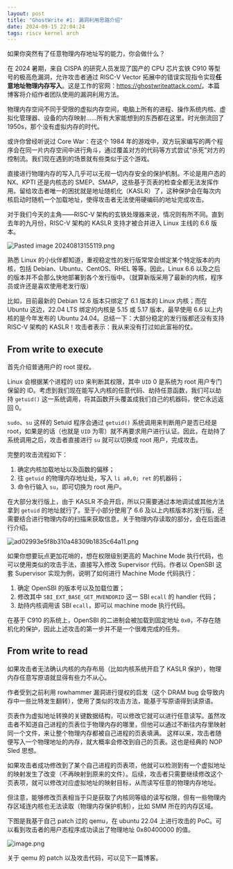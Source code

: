 ```yaml
---
layout: post
title: "GhostWrite #1: 漏洞利用思路介绍"
date: 2024-09-15 22:04:24
tags: riscv kernel arch
---
```


如果你突然有了任意物理内存地址写的能力，你会做什么？

<!-- more -->

在 2024 暑期，来自 CISPA 的研究人员发现了国产的 CPU 芯片玄铁 C910 等型号的极高危漏洞，允许攻击者通过 RISC-V Vector 拓展中的错误实现指令实现**任意地址物理内存写入**。这是工作的官网：<https://ghostwriteattack.com/>。本篇博客将介绍作者团队使用的漏洞利用方法。

物理内存空间不同于受限的虚拟内存空间，电脑上所有的进程、操作系统内核、虚拟化管理器、设备的内存映射……所有大家能想到的东西都在这里。时光倒流回了 1950s，那个没有虚拟内存的时代。

或许你曾经听说过 Core War：在这个 1984 年的游戏中，双方玩家编写的两个程序会在同一片内存空间中进行角斗，通过覆盖对方的代码等方式尝试“杀死”对方的控制流。我们现在遇到的场景就有些类似于这个游戏。

直接进行物理内存的写入几乎可以无视一切内存安全的保护机制。不论是用户态的 NX、KPTI 还是内核态的 SMEP、SMAP，这些基于页表的检查全都无法发挥作用。留给攻击者唯一的困扰就是地址随机化（KASLR）了，这种保护会在每次内核启动时随机一个加载地址，使得攻击者无法使用硬编码的地址完成攻击。

对于我们今天的主角——RISC-V 架构的玄铁处理器来说，情况则有所不同。直到去年的九月份，RISC-V 架构的 KASLR 支持才被合并进入 Linux 主线的 6.6 版本。

![Pasted image 20240813155119.png](https://blog-1308958542.cos.ap-shanghai.myqcloud.com/202409152119483.png)

熟悉 Linux 的小伙伴都知道，重视稳定性的发行版常常会绑定某个特定版本的内核，包括 Debian、Ubuntu、CentOS、RHEL 等等。因此，Linux 6.6 以及之后的版本并不会那么快地部署到各个发行版中。（就算新版采用了最新的内核，程序员或许还是喜欢使用老发行版）

比如，目前最新的 Debian 12.6 版本只绑定了 6.1 版本的 Linux 内核；而在 Ubuntu 这边，22.04 LTS 绑定的内核是 5.15 或 5.17 版本，最早使用 6.6 以上内核的是今年发布的 Ubuntu 24.04。总结一下：大部分稳定的发行版都还没有支持 RISC-V 架构的 KASLR！攻击者表示：我从来没有打过如此富裕的仗。

## From write to execute

首先介绍普通用户的 root 提权。

Linux 会根据某个进程的 `UID` 来判断其权限，其中 `UID` 0 是系统为 root 用户专门保留的 ID。考虑到我们现在能写入内核的任意代码、劫持任意函数，我们可以劫持 `getuid()` 这一系统调用，将其函数开头覆盖成我们自己的机器码，使它永远返回 0。

`sudo`、`su` 这样的 Setuid 程序会通过 `getuid()` 系统调用来判断用户是否已经是 root，如果是的话（也就是 `UID` 为零）就不再要求用户进行认证。因此，在劫持了系统调用之后，攻击者直接进行 ` su ` 就可以切换成 root 用户，完成攻击。

完整的攻击流程如下：

1. 确定内核加载地址以及函数的偏移；
2. 往 `getuid` 的物理内存地址处，写入 `li a0,0; ret` 的机器码；
3. 命令行输入 `su`，即可切换为 root 用户。

在大部分发行版上，由于 KASLR 不会开启，所以只需要通过本地调试或其他方法拿到 `getuid` 的地址就行了。至于小部分使用了 6.6 及以上内核版本的发行版，还需要结合进行物理内存的扫描来获取信息，关于物理内存读取的部分，会在后面进行介绍。

![ad02993e5f8b310a48309b1835c64a11.png](https://blog-1308958542.cos.ap-shanghai.myqcloud.com/202409152119426.png)

如果你想要玩点更加花哨的，想在权限级别更高的 Machine Mode 执行代码，也可以使用类似的攻击手法，直接写入修改 Supervisor 代码。作者以 OpenSBI 这套 Supervisor 实现为例，说明了如何进行 Machine Mode 代码执行：

1. 确定 OpenSBI 的版本号以及加载位置；
2. 修改其中 `SBI_EXT_BASE_GET_MVENDORID` 这一 SBI `ecall` 的 handler 代码；
3. 劫持内核调用该 SBI `ecall`，即可以 machine mode 执行代码。

在基于 C910 的系统上，OpenSBI 的二进制会被加载到固定地址 `0x0`，不存在随机化的保护，因此上述攻击的第一步并不是一个很难完成的任务。

## From write to read

如果攻击者无法确认内核的内存布局（比如内核系统开启了 KASLR 保护），物理内存任意写原语就显得有些力不从心。

作者受到之前利用 rowhammer 漏洞进行提权的启发（这个 DRAM bug 会导致内存中一些比特发生翻转），使用了类似的攻击方法，能基于写原语得到读原语。

页表作为虚拟地址转换的关键数据结构，可以修改它就可以进行任意读写。虽然攻击者不知道自己进程的页表位于物理内存的哪里，但他可以通过不断往内存里映射同一个文件，来让整个物理内存都被自己进程的页表填满。 这样以来，攻击者随便写入一个物理地址的内存，就大概率会修改到自己的页表。这也是经典的 NOP Sled 思想。

如果攻击者成功修改到了某个自己进程的页表项，他就可以检测到有一个虚拟地址的映射发生了改变（不再映射到原来的文件）。后续，攻击者只需要继续修改这个页表项，就可以修改对应虚拟地址的映射目标，从而读写任意的物理内存地址。

但注意，能够修改页表相当于只是获取了内核同等级的读写权限，但有一些物理内存区域连内核也无法读取（物理内存保护机制），比如 SMM 所在的内存区域。

下图是我基于自己 patch 过的 qemu，在 ubuntu 22.04 上进行攻击的 PoC。可以看到攻击者的用户态程序成功读出了物理地址 0x80400000 的值。

![image.png](https://blog-1308958542.cos.ap-shanghai.myqcloud.com/202409152153850.png)

关于 qemu 的 patch 以及攻击代码，可以见下一篇博客。
